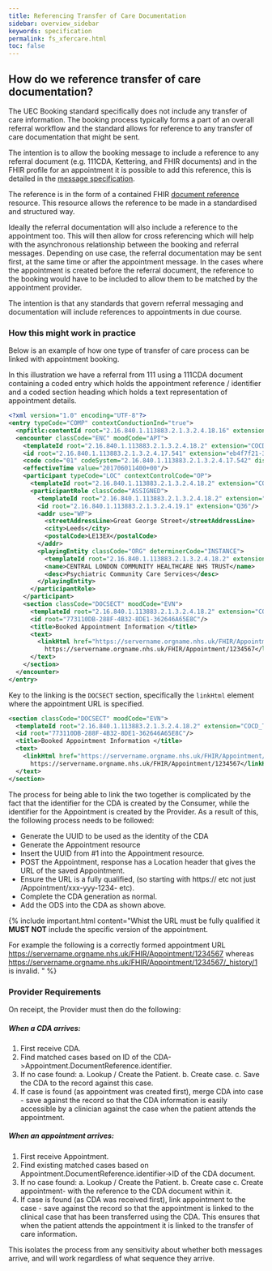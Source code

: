 ```yaml
---
title: Referencing Transfer of Care Documentation
sidebar: overview_sidebar
keywords: specification
permalink: fs_xfercare.html
toc: false
---
```


## How do we reference transfer of care documentation?

The UEC Booking standard specifically does not include any transfer of care information. The booking process typically forms a part of an overall referral workflow and the standard allows for reference to any transfer of care documentation that might be sent.

The intention is to allow the booking message to include a reference to any referral document (e.g. 111CDA, Kettering, and FHIR documents) and in the FHIR profile for an appointment it is possible to add this reference, this is detailed in the <a href="https://developer.nhs.uk/apis/nhsscheduling-1.0.5-alpha/appointment.html" target="_blank">message specification</a>.

The reference is in the form of a contained FHIR <a href="https://fhir.hl7.org.uk/STU3/StructureDefinition/CareConnect-DocumentReference-1" target="_blank">document reference</a> resource. This resource allows the reference to be made in a standardised and structured way.

Ideally the referral documentation will also include a reference to the appointment too. This will then allow for cross referencing which will help with the asynchronous relationship between the booking and referral messages. Depending on use case, the referral documentation may be sent first, at the same time or after the appointment message. In the cases where the appointment is created before the referral document, the reference to the booking would have to be included to allow them to be matched by the appointment provider.

The intention is that any standards that govern referral messaging and documentation will include references to appointments in due course.


### How this might work in practice

Below is an example of how one type of transfer of care process can be linked with appointment booking.

In this illustration we have a referral from 111 using a 111CDA document containing a coded entry which holds the appointment reference / identifier and a coded section heading which holds a text representation of appointment details.  

```XML
<?xml version="1.0" encoding="UTF-8"?>
<entry typeCode="COMP" contextConductionInd="true">
  <npfitlc:contentId root="2.16.840.1.113883.2.1.3.2.4.18.16" extension="COCD_TP146093GB01#AppointmentReference"/>
  <encounter classCode="ENC" moodCode="APT">
    <templateId root="2.16.840.1.113883.2.1.3.2.4.18.2" extension="COCD_TP146093GB01#AppointmentReference"/>
    <id root="2.16.840.1.113883.2.1.3.2.4.17.541" extension="eb4f7f21-3962-4416-9a29-a46dd6ee5f17"/>
    <code code="01" codeSystem="2.16.840.1.113883.2.1.3.2.4.17.542" displayName="Patient booking"/>
    <effectiveTime value="201706011400+00"/>
    <participant typeCode="LOC" contextControlCode="OP">
      <templateId root="2.16.840.1.113883.2.1.3.2.4.18.2" extension="COCD_TP146093GB01#location"/>
      <participantRole classCode="ASSIGNED">
        <templateId root="2.16.840.1.113883.2.1.3.2.4.18.2" extension="COCD_TP146093GB01#assignedEntity"/>
        <id root="2.16.840.1.113883.2.1.3.2.4.19.1" extension="Q36"/>
        <addr use="WP">
          <streetAddressLine>Great George Street</streetAddressLine>
          <city>Leeds</city>
          <postalCode>LE13EX</postalCode>
        </addr>
        <playingEntity classCode="ORG" determinerCode="INSTANCE">
          <templateId root="2.16.840.1.113883.2.1.3.2.4.18.2" extension="COCD_TP146093GB01#assignedOrganization"/>
          <name>CENTRAL LONDON COMMUNITY HEALTHCARE NHS TRUST</name>
          <desc>Psychiatric Community Care Services</desc>
        </playingEntity>
      </participantRole>
    </participant>
    <section classCode="DOCSECT" moodCode="EVN">
      <templateId root="2.16.840.1.113883.2.1.3.2.4.18.2" extension="COCD_TP146246GB01#Section1"/>
      <id root="773110DB-288F-4B32-8DE1-362646A65E8C"/>
      <title>Booked Appointment Information </title>
      <text>
        <linkHtml href="https://servername.orgname.nhs.uk/FHIR/Appointment/1234567">
          https://servername.orgname.nhs.uk/FHIR/Appointment/1234567</linkHtml>
      </text>
    </section>
  </encounter>
</entry>

```

Key to the linking is the ```DOCSECT``` section, specifically the ```linkHtml``` element where the appointment URL is specified.

```xml
<section classCode="DOCSECT" moodCode="EVN">
  <templateId root="2.16.840.1.113883.2.1.3.2.4.18.2" extension="COCD_TP146246GB01#Section1"/>
  <id root="773110DB-288F-4B32-8DE1-362646A65E8C"/>
  <title>Booked Appointment Information </title>
  <text>
    <linkHtml href="https://servername.orgname.nhs.uk/FHIR/Appointment/1234567">
      https://servername.orgname.nhs.uk/FHIR/Appointment/1234567</linkHtml>
  </text>
</section>
```

The process for being able to link the two together is complicated by the fact that the identifier for the CDA is created by the Consumer, while the identifier for the Appointment is created by the Provider. As a result of this, the following process needs to be followed:

 * Generate the UUID to be used as the identity of the CDA
 * Generate the Appointment resource
 * Insert the UUID from #1 into the Appointment resource.
 * POST the Appointment, response has a Location header that gives the URL of the saved Appointment.
 * Ensure the URL is a fully qualified, (so starting with https:// etc not just /Appointment/xxx-yyy-1234- etc).
 * Complete the CDA generation as normal.
 * Add the ODS into the CDA as shown above.

{% include important.html content="Whist the URL must be fully qualified it **MUST NOT** include the specific version of the appointment.  

For example the following is a correctly formed appointment URL https://servername.orgname.nhs.uk/FHIR/Appointment/1234567 whereas https://servername.orgname.nhs.uk/FHIR/Appointment/1234567/_history/1 is invalid.
" %}


### Provider Requirements

On receipt, the Provider must then do the following:

##### When a CDA arrives:

1. First receive CDA.
2. Find matched cases based on ID of the CDA->Appointment.DocumentReference.identifier.
3. If no case found:
     a. Lookup / Create the Patient.
     b. Create case.
     c. Save the CDA to the record against this case.
4. If case is found (as appointment was created first), merge CDA into case - save against the record so that the CDA information is easily accessible by a clinician against the case when the patient attends the appointment.

##### When an appointment arrives:

1. First receive Appointment.
2. Find existing matched cases based on Appointment.DocumentReference.identifier->ID of the CDA document.
3. If no case found:
     a. Lookup / Create the Patient.
     b. Create case
     c. Create appointment- with the reference to the CDA document within it.
4. If case is found (as CDA was received first), link appointment to the case - save against the record so that the appointment is linked to the clinical case that has been transferred using the CDA. This ensures that when the patient attends the appointment it is linked to the transfer of care information.


This isolates the process from any sensitivity about whether both messages arrive, and will work regardless of what sequence they arrive.
